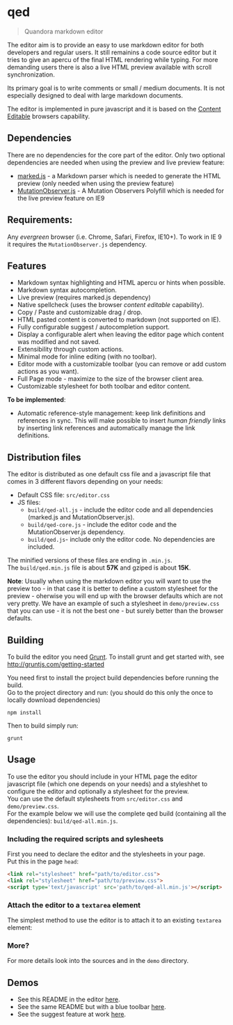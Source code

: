 # qed

> Quandora markdown editor

The editor aim is to provide an easy to use markdown editor for both developers and regular users. It still remainins a code source editor but it tries to give an apercu of the final HTML rendering while typing. For more demanding users there is also a live HTML preview available with scroll synchronization. 

Its primary goal is to write comments or small / medium documents. It is not especially designed to deal with large markdown documents.

The editor is implemented in pure javascript and it is based on the [Content Editable](https://developer.mozilla.org/en-US/docs/Web/Guide/HTML/Content_Editable) browsers capability. 

## Dependencies

There are no dependencies for the core part of the editor. 
Only two optional dependencies are needed when using the preview and live preview feature:

* [marked.js](https://github.com/chjj/marked) - a Markdown parser which is needed to generate the HTML preview (only needed when using the preview feature)
* [MutationObserver.js](https://github.com/polymer/MutationObservers) - A Mutation Observers Polyfill which is needed for the live preview feature on IE9

## Requirements:
Any *evergreen* browser (i.e. Chrome, Safari, Firefox, IE10+). To work in IE 9 it requires the `MutationObserver.js` dependency.

## Features
* Markdown syntax highlighting and HTML apercu or hints when possible.
* Markdown syntax autocompletion.
* Live preview (requires marked.js dependency)
* Native spellcheck (uses the browser *content editable* capability).
* Copy / Paste and customizable drag / drop. 
* HTML pasted content is converted to markdown (not supported on IE).
* Fully configurable suggest / autocompletion support.
* Display a configurable alert when leaving the editor page which content was modified and not saved.
* Extensibility through custom actions.
* Minimal mode for inline editing (with no toolbar).
* Editor mode with a customizable toolbar (you can remove or add custom actions as you want).
* Full Page mode - maximize to the size of the browser client area.
* Customizable stylesheet for both toolbar and editor content.

**To be implemented**:
* Automatic reference-style management: keep link definitions and references in sync.
This will make possible to insert *human friendly* links by inserting link references and automatically manage the link definitions.

## Distribution files

The editor is distributed as one default css file and a javascript file that comes in 3 different flavors depending on your needs:

* Default CSS file: `src/editor.css`
* JS files:
  * `build/qed-all.js` - include the editor code and all dependencies (marked.js and MutationObserver.js).
  * `build/qed-core.js` - include the editor code and the MutationObserver.js dependency.
  * `build/qed.js`- include only the editor code. No dependencies are included.
  
The minified versions of these files are ending in `.min.js`.  
The `build/qed.min.js` file is about **57K** and gziped is about **15K**.

**Note**: Usually when using the markdown editor you will want to use the preview too - in that case it is better to define a custom stylesheet for the preview - oherwise you will end up with the browser defaults which are not very pretty.
We have an example of such a stylesheet in `demo/preview.css` that you can use - it is not the best one - but surely better than the browser defaults.

## Building 

To build the editor you need [Grunt](http://gruntjs.com/). To install grunt and get started with, see http://gruntjs.com/getting-started

You need first to install the project build dependencies before running the build.  
Go to the project directory and run: (you should do this only the once to locally download dependencies)

```shell
npm install
```

Then to build simply run:

```shell
grunt
```

## Usage

To use the editor you should include in your HTML page the editor javascript file (which one depends on your needs) and a styleshhet to configure the editor and optionally a stylesheet for the preview.  
You can use the default stylesheets from `src/editor.css` and `demo/preview.css`.  
For the example below we will use the complete qed build (containing all the dependencies): `build/qed-all.min.js`.

### Including the required scripts and sylesheets

First you need to declare the editor and the stylesheets in your page.  
Put this in the page `head`:

```html
<link rel="stylesheet" href="path/to/editor.css">
<link rel="stylesheet" href="path/to/preview.css">
<script type='text/javascript' src='path/to/qed-all.min.js'></script>
```

### Attach the editor to a `textarea` element

The simplest method to use the editor is to attach it to an existing `textarea` element:

### More?

For more details look into the sources and in the `demo` directory.  

## Demos

* See this README in the editor [here](http://quandora.github.io/qed/demo.html).
* See the same README but with a blue toolbar [here](http://quandora.github.io/qed/demo-blue.html).
* See the suggest feature at work [here](http://quandora.github.io/qed/suggestion-demo.html).
